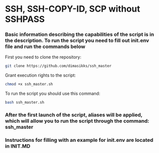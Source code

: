 # SSH, SSH-COPY-ID, SCP without SSHPASS

### Basic information describing the capabilities of the script is in the description. To run the script you need to fill out init.env file and run the commands below

First you need to clone the repository:
```bash
git clone https://github.com/dimasikks/ssh_master
```

Grant execution rights to the script:
```bash
chmod +x ssh_master.sh
```

To run the script you should use this command:
```bash
bash ssh_master.sh
```

### After the first launch of the script, aliases will be applied, which will allow you to run the script through the command: ssh_master

### Instructions for filling with an example for init.env are located in INIT.MD

